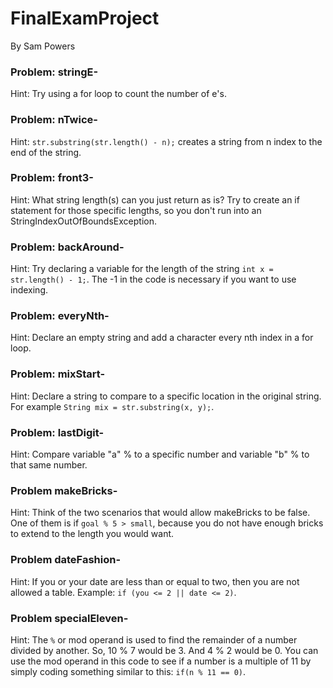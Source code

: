 # FinalExamProject
By Sam Powers

### Problem: stringE-
Hint: Try using a for loop to count the number of e's.

### Problem: nTwice-
Hint: `str.substring(str.length() - n);` creates a string from n index to the end of the string.

### Problem: front3-
Hint: What string length(s) can you just return as is? Try to create an if statement for those specific lengths, so you don't run into an StringIndexOutOfBoundsException.

### Problem: backAround-
Hint: Try declaring a variable for the length of the string `int x = str.length() - 1;`. The -1 in the code is necessary if you want to use indexing.

### Problem: everyNth-
Hint: Declare an empty string and add a character every nth index in a for loop.

### Problem: mixStart-
Hint: Declare a string to compare to a specific location in the original string. For example `String mix = str.substring(x, y);`.

### Problem: lastDigit-
Hint: Compare variable "a" % to a specific number and variable "b" % to that same number.

### Problem makeBricks-
Hint: Think of the two scenarios that would allow makeBricks to be false. One of them is if `goal % 5 > small`, because you do not have enough bricks to extend to the length you would want.

### Problem dateFashion-
Hint: If you or your date are less than or equal to two, then you are not allowed a table. Example: `if (you <= 2 || date <= 2)`.

### Problem specialEleven-
Hint: The `%` or mod operand is used to find the remainder of a number divided by another. So, 10 % 7 would be 3. And 4 % 2 would be 0. You can use the mod operand in this code to see if a number is a multiple of 11 by simply coding something similar to this: 
`if(n % 11 == 0)`.
